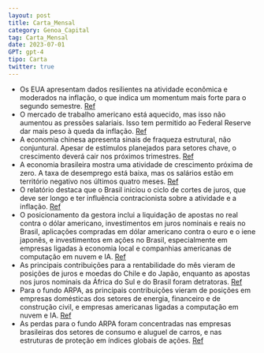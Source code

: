 ```yaml
---
layout: post
title: Carta_Mensal
category: Genoa_Capital
tag: Carta_Mensal
date: 2023-07-01
GPT: gpt-4
tipo: Carta
twitter: true
---
```


- Os EUA apresentam dados resilientes na atividade econômica e moderados na inflação, o que indica um momentum mais forte para o segundo semestre.
<a href="#" onclick="search_on_pdf('ainda têm condições de incrementar sua alocação em ativos de risco. Nos EUA, mantemos aconvicção qu')">Ref</a>
- O mercado de trabalho americano está aquecido, mas isso não aumentou as pressões salariais. Isso tem permitido ao Federal Reserve dar mais peso à queda da inflação.
<a href="#" onclick="search_on_pdf('núcleos (inclusive no que o Federal Reserve tem dado mais peso). Apesar do aquecimentodo mercado de')">Ref</a>
- A economia chinesa apresenta sinais de fraqueza estrutural, não conjuntural. Apesar de estímulos planejados para setores chave, o crescimento deverá cair nos próximos trimestres.
<a href="#" onclick="search_on_pdf('Na China, tem nos chamado a atenção a fraqueza da economia, que nos parece muito maisestrutural do ')">Ref</a>
- A economia brasileira mostra uma atividade de crescimento próxima de zero. A taxa de desemprego está baixa, mas os salários estão em território negativo nos últimos quatro meses.
<a href="#" onclick="search_on_pdf('No Brasil, a atividade continua apresentando tendência de crescimento próxima de zero.Há alguma des')">Ref</a>
- O relatório destaca que o Brasil iniciou o ciclo de cortes de juros, que deve ser longo e ter influência contracionista sobre a atividade e a inflação.
<a href="#" onclick="search_on_pdf('continuará exercendo influência contracionista sobre a atividade e a inflação. Em seconfirmando nos')">Ref</a>
- O posicionamento da gestora inclui a liquidação de apostas no real contra o dólar americano, investimentos em juros nominais e reais no Brasil, aplicações compradas em dólar americano contra o euro e o iene japonês, e investimentos em ações no Brasil, especialmente em empresas ligadas à economia local e companhias americanas de computação em nuvem e IA.
<a href="#" onclick="search_on_pdf('PosicionamentoCâmbio Brasil: Liquidamos as apostas comprados no real contra o dólar americano edim')">Ref</a>
- As principais contribuições para a rentabilidade do mês vieram de posições de juros e moedas do Chile e do Japão, enquanto as apostas nos juros nominais da África do Sul e do Brasil foram detratoras.
<a href="#" onclick="search_on_pdf('As principais contribuições positivas para a rentabilidade do mês vieram das posições dejuros e moe')">Ref</a>
- Para o fundo ARPA, as principais contribuições vieram de posições em empresas domésticas dos setores de energia, financeiro e de construção civil, e empresas americanas ligadas a computação em nuvem e IA.
<a href="#" onclick="search_on_pdf('Atribuição de PerformanceAs principais contribuições positivas do mês vieram das posições em empres')">Ref</a>
- As perdas para o fundo ARPA foram concentradas nas empresas brasileiras dos setores de consumo e aluguel de carros, e nas estruturas de proteção em índices globais de ações.
<a href="#" onclick="search_on_pdf('ligadas a computação em nuvem e IA. As perdas foram concentradas nas empresas brasileirasdos setore')">Ref</a>
